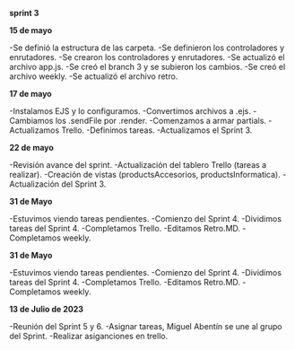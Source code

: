 **sprint 3**
<p>

**15 de mayo**

-Se definió la estructura de las carpeta.
-Se definieron los controladores y enrutadores.
-Se crearon los controladores y enrutadores.
-Se actualizó el archivo app.js.
-Se creó el branch 3 y se subieron los cambios. 
-Se creó el archivo weekly.
-Se actualizó el archivo retro.

<p>

**17 de mayo**

-Instalamos EJS y lo configuramos.
-Convertimos archivos a .ejs.
-Cambiamos los .sendFile por .render.
-Comenzamos a armar partials.
-Actualizamos Trello. 
-Definimos tareas.
-Actualizamos el Sprint 3.

<p>

**22 de mayo**

-Revisión avance del sprint.
-Actualización del tablero Trello (tareas a realizar).
-Creación de vistas (productsAccesorios, productsInformatica).
-Actualización del Sprint 3.

<p>

**31 de Mayo**

-Estuvimos viendo tareas pendientes.
-Comienzo del Sprint 4.
-Dividimos tareas del Sprint 4.
-Completamos Trello.
-Editamos Retro.MD.
-Completamos weekly.

**31 de Mayo**

-Estuvimos viendo tareas pendientes.
-Comienzo del Sprint 4.
-Dividimos tareas del Sprint 4.
-Completamos Trello.
-Editamos Retro.MD.
-Completamos weekly.

**13 de Julio de 2023**

-Reunión del Sprint 5 y 6. 
-Asignar tareas, Miguel Abentín se une al grupo del Sprint.
-Realizar asiganciones en trello. 


